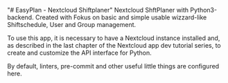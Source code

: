 "# EasyPlan - Nextcloud Shiftplaner" 
Nextcloud ShftPlaner with Python3-backend. 
Created with Fokus on basic and simple usable wizzard-like Shiftschedule, User and Group management.

To use this app, it is necessary to have a Nextcloud instance installed and, as described in the last chapter of the Nextcloud app dev tutorial series, to create and customize the API interface for Python.

By default, linters, pre-commit and other useful little things are configured here.

